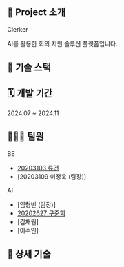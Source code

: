 ## 📍 Project 소개
Clerker

AI를 활용한 회의 지원 솔루션 플랫폼입니다.

## 📍 기술 스택


## 🗓️ 개발 기간
2024.07 ~ 2024.11

## 👨🏻‍💻 팀원

BE
- [20203103 류건](https://github.com/U-Geon)
- [20203109 이정욱 (팀장)]


AI
- [임형빈 (팀장)]
- [20202627 구준회](https://github.com/junhoeKu)
- [김채원]
- [이수인]


## 📍 상세 기술

